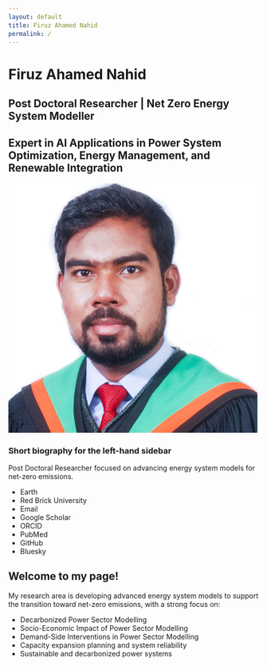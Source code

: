 ```yaml
---
layout: default
title: Firuz Ahamed Nahid
permalink: /
---
```


# Firuz Ahamed Nahid

## Post Doctoral Researcher | Net Zero Energy System Modeller
## Expert in AI Applications in Power System Optimization, Energy Management, and Renewable Integration

<div class="sidebar">
  <img src="/image/Untitled design.png" alt="Profile Picture" class="profile-img">
  <h3>Short biography for the left-hand sidebar</h3>
  <p>Post Doctoral Researcher focused on advancing energy system models for net-zero emissions.</p>
  <ul class="sidebar-links">
    <li><i class="fas fa-globe"></i> Earth</li>
    <li><i class="fas fa-university"></i> Red Brick University</li>
    <li><i class="fas fa-envelope"></i> Email</li>
    <li><i class="fab fa-google"></i> Google Scholar</li>
    <li><i class="fab fa-orcid"></i> ORCID</li>
    <li><i class="fas fa-book-medical"></i> PubMed</li>
    <li><i class="fab fa-github"></i> GitHub</li>
    <li><i class="fab fa-bluesky"></i> Bluesky</li>
  </ul>
</div>

<div class="main-content">
  <h2>Welcome to my page!</h2>
  <p>My research area is developing advanced energy system models to support the transition toward net-zero emissions, with a strong focus on:</p>
  <ul>
    <li>Decarbonized Power Sector Modelling</li>
    <li>Socio-Economic Impact of Power Sector Modelling</li>
    <li>Demand-Side Interventions in Power Sector Modelling</li>
    <li>Capacity expansion planning and system reliability</li>
    <li>Sustainable and decarbonized power systems</li>
  </ul>
</div>
